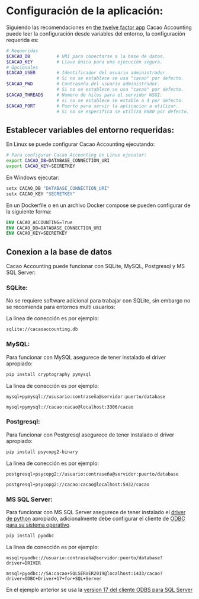 # Configuración de la aplicación:

Siguiendo las recomendaciones en [the twelve factor app](https://12factor.net/config) Cacao Accounting puede leer la configuración desde variables del entorno, la configuración requerida
es:

```bash
# Requeridas
$CACAO_DB          # URI para conectarse a la base de datos.
$CACAO_KEY         # Llave única para una ejecución segura.
# Opcionales
$CACAO_USER        # Identificador del usuario administrador.
                   # Si no se establece se usa "cacao" por defecto.
$CACAO_PWD         # Contraseña del usuario administrador.
                   # Si no se establece se usa "cacao" por defecto.
$CACAO_THREADS     # Numero de hilos para el servidor WSGI.
                   # si no se establece se estable a 4 por defecto.
$CACAO_PORT        # Puerto para servir la aplicacion a utilizar.
                   # Si no se especifica se utiliza 8080 por defecto.
```

## Establecer variables del entorno requeridas:

En Linux se puede configurar Cacao Accounting ejecutando:
```bash
# Para configurar Cacao Accounting en Linux ejecutar:
export CACAO_DB=DATABASE_CONNECTION_URI
export CACAO_KEY=SECRETKEY
```

En Windows ejecutar:
```powershell
setx CACAO_DB "DATABASE_CONNECTION_URI"
setx CACAO_KEY "SECRETKEY"
```

En un Dockerfile o en un archivo Docker compose se pueden configurar de la siguiente forma:
```dockerfile
ENV CACAO_ACCOUNTING=True
ENV CACAO_DB=DATABASE_CONNECTION_URI
ENV CACAO_KEY=SECRETKEY
```

## Conexion a la base de datos

Cacao Accounting puede funcionar con SQLite, MySQL, Postgresql y MS SQL Server:

### SQLite:
No se requiere software adicional para trabajar con SQLite, sin embargo no se recomienda para
entornos multi usuarios:

La linea de conección es por ejemplo:

```
sqlite://cacaoaccounting.db
```
### MySQL:

Para funcionar con MySQL asegurece de tener instalado el driver apropiado:

```bash
pip install cryptography pymysql
```

La linea de conección es por ejemplo:

```
mysql+pymysql://ususario:contraseña@servidor:puerto/database

mysql+pymysql://cacao:cacao@localhost:3306/cacao
```

### Postgresql:

Para funcionar con Postgresql asegurece de tener instalado el driver apropiado:

```bash
pip install psycopg2-binary
```

La linea de conección es por ejemplo:

```
postgresql+psycopg2://usuario:contraseña@servidor:puerto/database

postgresql+psycopg2://cacao:cacao@localhost:5432/cacao
```

### MS SQL Server:

Para funcionar con MS SQL Server asegurece de tener instalado el [driver de python](https://pypi.org/project/pyodbc/) apropiado, adicionalmente debe configurar el cliente de [ODBC para su sistema operativo](https://docs.microsoft.com/en-us/sql/connect/python/pyodbc/python-sql-driver-pyodbc?view=sql-server-ver15).

```bash
pip install pyodbc
```

La linea de conección es por ejemplo:

```
mssql+pyodbc://usuario:contraseña@servidor:puerto/database?driver=DRIVER

mssql+pyodbc://SA:cacao+SQLSERVER2019@localhost:1433/cacao?driver=ODBC+Driver+17+for+SQL+Server
```

En el ejemplo anterior se usa la [version 17 del cliente ODBS para SQL Server](https://docs.microsoft.com/en-us/sql/connect/odbc/download-odbc-driver-for-sql-server?view=sql-server-ver15)
